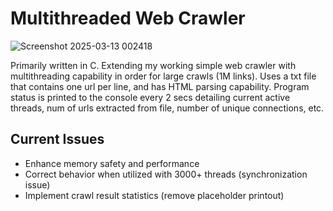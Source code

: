 # Multithreaded Web Crawler

![Screenshot 2025-03-13 002418](https://github.com/user-attachments/assets/24139336-7001-4c29-be7e-19bf14512096)

Primarily written in C. Extending my working simple web crawler with multithreading capability in order for large crawls (1M links). Uses a txt file that contains one url per line,
and has HTML parsing capability. Program status is printed to the console every 2 secs detailing current active threads, num of urls extracted from file, number of
unique connections, etc.

## Current Issues
- Enhance memory safety and performance
- Correct behavior when utilized with 3000+ threads (synchronization issue)
- Implement crawl result statistics (remove placeholder printout)

